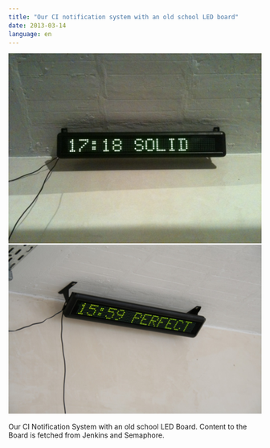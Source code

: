 ```yaml
---
title: "Our CI notification system with an old school LED board"
date: 2013-03-14
language: en
---
```


![](images/tumblr_mjnpjmwy4v1s5gaabo1_1280.jpg "LED board")
![](images/tumblr_mjnpjmwy4v1s5gaabo2_1280.jpg "LED board")

Our CI Notification System with an old school LED Board. Content to the Board is fetched from Jenkins and Semaphore.
